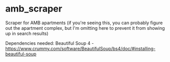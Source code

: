 # amb_scraper
Scraper for AMB apartments (if you're seeing this, you can probably figure out the apartment complex, 
but I'm omitting here to prevent it from showing up in search results)

Dependencies needed:
Beautiful Soup 4 - https://www.crummy.com/software/BeautifulSoup/bs4/doc/#installing-beautiful-soup
